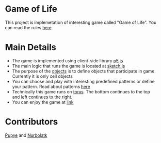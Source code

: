# Game of Life

This project is implemetation of interesting game called "Game of Life". You can read the rules [here](https://en.wikipedia.org/wiki/Conway%27s_Game_of_Life#Rules)

# Main Details

  - The game is implemented using client-side library [p5.js](https://p5js.org/)
  - The main logic that runs the game is located at [sketch.js](./src/sketch.js)
  - The purpose of the [objects](./src/objects) is to define objects that participate in game. Currently it is only cell objects
  - You can choose and play with interesting predefined patterns or define your pattern. Read about patterns [here](https://en.wikipedia.org/wiki/Conway%27s_Game_of_Life#Examples_of_patterns) 
  - Technically this game runs on [torus](https://en.wikipedia.org/wiki/Torus). The bottom continues to the top and left continues to the right.
  - You can enjoy the game at [link]()

# Contributors
[Pupye](https://github.com/Pupye) and [Nurbolatk](https://github.com/nurbolatk) 
